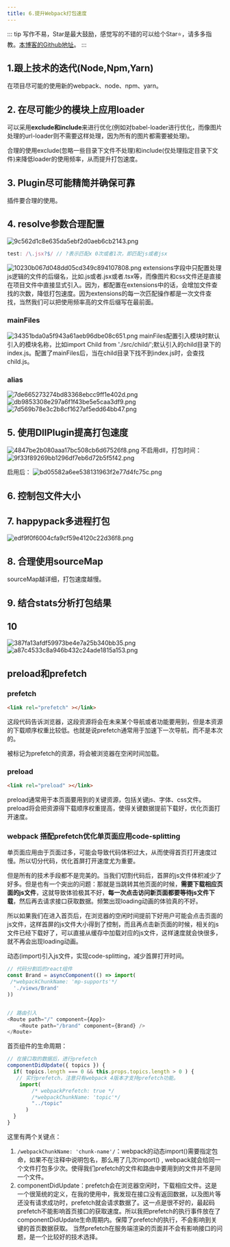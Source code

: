 ```yaml
---
title: 6.提升Webpack打包速度
---
```

::: tip
写作不易，Star是最大鼓励，感觉写的不错的可以给个Star⭐，请多多指教。[本博客的Github地址](https://github.com/liujie2019/VuePress-Blog)。
:::

## 1.跟上技术的迭代(Node,Npm,Yarn)
在项目尽可能的使用新的webpack、node、npm、yarn。
## 2. 在尽可能少的模块上应用loader
可以采用**exclude和include**来进行优化(例如对babel-loader进行优化，而像图片处理的url-loader则不需要这样处理，因为所有的图片都需要被处理)。

合理的使用exclude(忽略一些目录下文件不处理)和include(仅处理指定目录下文件)来降低loader的使用频率，从而提升打包速度。
## 3. Plugin尽可能精简并确保可靠
插件要合理的使用。
## 4. resolve参数合理配置
![9c562d1c8e635da5ebf2d0aeb6cb2143.png](evernotecid://AC85336C-B325-443E-8ED7-E6554790A944/appyinxiangcom/10797539/ENResource/p1382)
```js
test: /\.jsx?$/ // ?表示匹配x 0次或者1次，即匹配js或者jsx
```
![10230b067d048dd05cd349c894107808.png](evernotecid://AC85336C-B325-443E-8ED7-E6554790A944/appyinxiangcom/10797539/ENResource/p1521)
extensions字段中只配置处理js逻辑的文件的后缀名，比如.js或者.jsx或者.tsx等，而像图片和css文件还是直接在项目文件中直接显式引入。因为，都配置在extensions中的话，会增加文件查找的次数，降低打包速度。因为extensions的每一次匹配操作都是一次文件查找，当然我们可以把使用频率高的文件后缀写在最前面。
### mainFiles
![34351bda0a5f943a61aeb96dbe08c651.png](evernotecid://AC85336C-B325-443E-8ED7-E6554790A944/appyinxiangcom/10797539/ENResource/p1530)
mainFiles配置引入模块时默认引入的模块名称，比如import Child from './src/child/';默认引入的child目录下的index.js。配置了mainFiles后，当在child目录下找不到index.js时，会查找child.js。
### alias
![7de665273274bd83368ebcc9ff1e402d.png](evernotecid://AC85336C-B325-443E-8ED7-E6554790A944/appyinxiangcom/10797539/ENResource/p1531)
![db9853308e297a6f1f43be5e5caa3df9.png](evernotecid://AC85336C-B325-443E-8ED7-E6554790A944/appyinxiangcom/10797539/ENResource/p1532)
![7d569b78e3c2b8cf1627af5edd64bb47.png](evernotecid://AC85336C-B325-443E-8ED7-E6554790A944/appyinxiangcom/10797539/ENResource/p1533)

## 5. 使用DllPlugin提高打包速度
![4847be2b080aaa17bc508cb6d67526f8.png](evernotecid://AC85336C-B325-443E-8ED7-E6554790A944/appyinxiangcom/10797539/ENResource/p1553)
不启用dll，打包时间：
![9f33f89269bb1296df7eb6d72b5f5f42.png](evernotecid://AC85336C-B325-443E-8ED7-E6554790A944/appyinxiangcom/10797539/ENResource/p1554)

启用后：
![bd05582a6ee538131963f2e77d4fc75c.png](evernotecid://AC85336C-B325-443E-8ED7-E6554790A944/appyinxiangcom/10797539/ENResource/p1555)

## 6. 控制包文件大小

## 7. happypack多进程打包
![edf9f0f6004cfa9cf59e4120c22d36f8.png](evernotecid://AC85336C-B325-443E-8ED7-E6554790A944/appyinxiangcom/10797539/ENResource/p1385)
## 8. 合理使用sourceMap
sourceMap越详细，打包速度越慢。
## 9. 结合stats分析打包结果

## 10
![387fa13afdf59973be4e7a25b340bb35.png](evernotecid://AC85336C-B325-443E-8ED7-E6554790A944/appyinxiangcom/10797539/ENResource/p1388)
![a87c4533c8a946b432c24ade1815a153.png](evernotecid://AC85336C-B325-443E-8ED7-E6554790A944/appyinxiangcom/10797539/ENResource/p1390)
## preload和prefetch
### prefetch
```html
<link rel="prefetch" ></link>
```
这段代码告诉浏览器，这段资源将会在未来某个导航或者功能要用到，但是本资源的下载顺序权重比较低。也就是说prefetch通常用于加速下一次导航，而不是本次的。

被标记为prefetch的资源，将会被浏览器在空闲时间加载。
### preload
```html
<link rel="preload" ></link>
```
preload通常用于本页面要用到的关键资源，包括关键js、字体、css文件。preload将会把资源得下载顺序权重提高，使得关键数据提前下载好，优化页面打开速度。
### webpack 搭配prefetch优化单页面应用code-splitting
单页面应用由于页面过多，可能会导致代码体积过大，从而使得首页打开速度过慢。所以切分代码，优化首屏打开速度尤为重要。

但是所有的技术手段都不是完美的。当我们切割代码后，首屏的js文件体积减少了好多。但是也有一个突出的问题：那就是当跳转其他页面的时候，**需要下载相应页面的js文件**，这就导致体验极其不好，**每一次点击访问新页面都要等待js文件下载**，然后再去请求接口获取数据。频繁出现loading动画的体验真的不好。

所以如果我们在进入首页后，在浏览器的空闲时间提前下好用户可能会点击页面的js文件，这样首屏的js文件大小得到了控制，而且再点击新页面的时候，相关的js文件已经下载好了，可以直接从缓存中加载对应的js文件，这样速度就会快很多，就不再会出现loading动画。

动态(import)引入js文件，实现code-splitting，减少首屏打开时间。
```js
// 代码分割后的react组件
const Brand = asyncComponent(() => import(
 /*webpackChunkName: 'mp-supports'*/
  './views/Brand'
))


// 路由引入
<Route path="/" component={App}>
    <Route path="/brand" component={Brand} />
</Route>
```
首页组件的生命周期：
```js
// 在接口取的数据后，进行prefetch
componentDidUpdate({ topics }) {
  if( topics.length === 0 && this.props.topics.length > 0 ) {
   // 实行prefetch，注意只有webpack 4版本才支持prefetch功能。
    import(
        /* webpackPrefetch: true */
        /*webpackChunkName: 'topic'*/
        "../topic"
      )
  }
}
```
这里有两个关键点：

1. `/webpackChunkName: 'chunk-name'/`：webpack的动态import()需要指定包命，如果不在注释中说明包名，那么用了几次import() , webpack就会给同一个文件打包多少次。使得我们prefetch的文件和路由中要用到的文件并不是同一个文件。
2. componentDidUpdate：prefetch会在浏览器空闲时，下载相应文件。这是一个很笼统的定义，在我的使用中，我发现在接口没有返回数据，以及图片等还没有请求成功时，prefetch就会请求数据了。这一点是很不好的，最起码prefetch不能影响首页接口的获取速度。所以我把prefetch的执行事件放在了componentDidUpdate生命周期内。保障了prefetch的执行，不会影响到关键的首页数据获取。
当然prefetch在服务端渲染的页面并不会有影响接口的问题，是一个比较好的技术选择。
